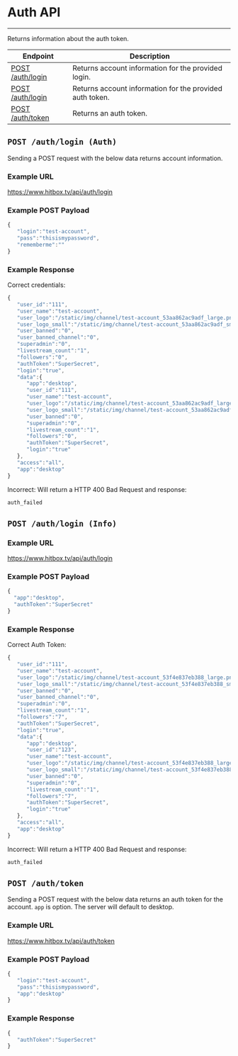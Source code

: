 # Auth API
***

Returns information about the auth token.

| Endpoint | Description |
| ---- | --------------- |
| [POST /auth/login](/auth/login.md#post-authlogin-auth) | Returns account information for the provided login. |
| [POST /auth/login](/auth/login.md#post-authlogin-info) | Returns account information for the provided auth token. |
| [POST /auth/token](/auth/login.md#post-authtoken) | Returns an auth token.

## `POST /auth/login (Auth)`

Sending a POST request with the below data returns account information.

### Example URL

https://www.hitbox.tv/api/auth/login

### Example POST Payload

```javascript
{
   "login":"test-account",
   "pass":"thisismypassword",
   "rememberme":""
}
```

### Example Response 

Correct credentials:
```javascript
{
   "user_id":"111",
   "user_name":"test-account",
   "user_logo":"/static/img/channel/test-account_53aa862ac9adf_large.png",
   "user_logo_small":"/static/img/channel/test-account_53aa862ac9adf_small.png",
   "user_banned":"0",
   "user_banned_channel":"0",
   "superadmin":"0",
   "livestream_count":"1",
   "followers":"0",
   "authToken":"SuperSecret",
   "login":"true",
   "data":{
      "app":"desktop",
      "user_id":"111",
      "user_name":"test-account",
      "user_logo":"/static/img/channel/test-account_53aa862ac9adf_large.png",
      "user_logo_small":"/static/img/channel/test-account_53aa862ac9adf_small.png",
      "user_banned":"0",
      "superadmin":"0",
      "livestream_count":"1",
      "followers":"0",
      "authToken":"SuperSecret",
      "login":"true"
   },
   "access":"all",
   "app":"desktop"
}
```

Incorrect:
Will return a HTTP 400 Bad Request and response:

```javascript
auth_failed
```

## `POST /auth/login (Info)`

### Example URL

https://www.hitbox.tv/api/auth/login

### Example POST Payload

```javascript
{
  "app":"desktop",
  "authToken":"SuperSecret"
}
```

### Example Response 

Correct Auth Token:
```javascript
{
   "user_id":"111",
   "user_name":"test-account",
   "user_logo":"/static/img/channel/test-account_53f4e837eb388_large.png",
   "user_logo_small":"/static/img/channel/test-account_53f4e837eb388_small.png",
   "user_banned":"0",
   "user_banned_channel":"0",
   "superadmin":"0",
   "livestream_count":"1",
   "followers":"7",
   "authToken":"SuperSecret",
   "login":"true",
   "data":{
      "app":"desktop",
      "user_id":"123",
      "user_name":"test-account",
      "user_logo":"/static/img/channel/test-account_53f4e837eb388_large.png",
      "user_logo_small":"/static/img/channel/test-account_53f4e837eb388_small.png",
      "user_banned":"0",
      "superadmin":"0",
      "livestream_count":"1",
      "followers":"7",
      "authToken":"SuperSecret",
      "login":"true"
   },
   "access":"all",
   "app":"desktop"
}
```

Incorrect:
Will return a HTTP 400 Bad Request and response:

```javascript
auth_failed
```

## `POST /auth/token`

Sending a POST request with the below data returns an auth token for the account. `app` is option. The server will default to desktop.

### Example URL

https://www.hitbox.tv/api/auth/token

### Example POST Payload

```javascript
{
   "login":"test-account",
   "pass":"thisismypassword",
   "app":"desktop"
}
```

### Example Response

```javascript
{
   "authToken":"SuperSecret"
}
```
